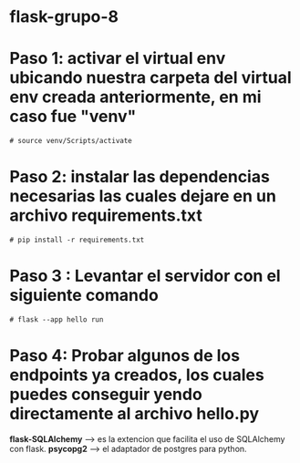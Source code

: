 # flask-grupo-8

# Paso 1: activar el virtual env ubicando nuestra carpeta del virtual env creada anteriormente, en mi caso fue "venv"
    # source venv/Scripts/activate

# Paso 2: instalar las dependencias necesarias las cuales dejare en un archivo requirements.txt
    # pip install -r requirements.txt

# Paso 3 : Levantar el servidor con el siguiente comando
    # flask --app hello run

# Paso 4: Probar algunos de los endpoints ya creados, los cuales puedes conseguir yendo directamente al archivo hello.py 

<!-- nota informativa -->

**flask-SQLAlchemy** --> es la extencion que facilita el uso de SQLAlchemy con flask.
**psycopg2** --> el adaptador de postgres para python.